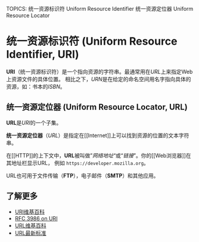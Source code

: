 TOPICS: 统一资源标识符
        Uniform Resource Identifier
        统一资源定位器
        Uniform Resource Locator

# 统一资源标识符 (Uniform Resource Identifier, URI)

**URI**（统一资源标识符）是一个指向资源的字符串。最通常用在*URL*上来指定Web上资源文件的具体位置。
相比之下，*URN*是在给定的命名空间用名字指向具体的资源，如：书本的*ISBN*。

## 统一资源定位器 (Uniform Resource Locator, URL)

**URL**是*URI*的一个子集。

**统一资源定位器**（*URL*）是指定在[[Internet]]上可以找到资源的位置的文本字符串。

在[[HTTP]]的上下文中，**URL**被叫做”*网络地址*“或“*链接*”。你的[[Web浏览器]]在其地址栏显示URL，
例如 `https://developer.mozilla.org`。

URL也可用于文件传输（**FTP**），电子邮件（**SMTP**）和其他应用。

## 了解更多

- [URI维基百科](https://en.wikipedia.org/wiki/URI)
- [RFC 3986 on URI](http://tools.ietf.org/html/rfc3986)
- [URL维基百科](https://zh.wikipedia.org/wiki/URL)
- [URL最新标准](https://url.spec.whatwg.org/)
